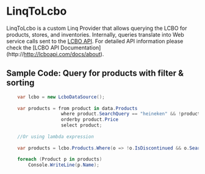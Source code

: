 # LinqToLcbo

LinqToLcbo is a custom Linq Provider that allows querying the LCBO for products, stores, and inventories. Internally, queries translate into Web service calls sent to the [LCBO API](http://lcboapi.com). For detailed API information please check the [LCBO API Documentation] (http://http://lcboapi.com/docs/about).

## Sample Code: Query for products with filter & sorting

```c#
	var lcbo = new LcboDataSource();
	
	var products = from product in data.Products
                    where product.SearchQuery == "heineken" && !product.IsDiscontinued
					orderby product.Price
                    select product;
	
	//Or using lambda expression
	
	var products = lcbo.Products.Where(o => !o.IsDiscontinued && o.SearchQuery == "heineken").OrderBy(o=>o.Price);
	
	foreach (Product p in products)
		Console.WriteLine(p.Name);
```
